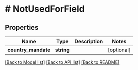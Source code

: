 # # NotUsedForField

## Properties

Name | Type | Description | Notes
------------ | ------------- | ------------- | -------------
**country_mandate** | **string** |  | [optional]

[[Back to Model list]](../../../README.md#models) [[Back to API list]](../../../README.md#endpoints) [[Back to README]](../../../README.md)
